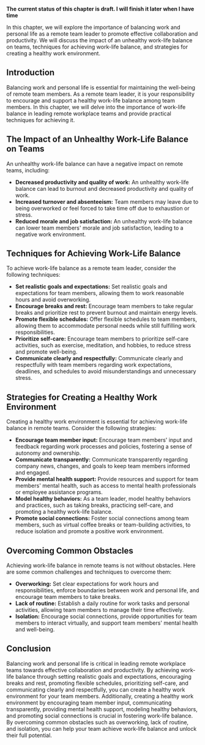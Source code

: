 **The current status of this chapter is draft. I will finish it later when I have time**

In this chapter, we will explore the importance of balancing work and personal life as a remote team leader to promote effective collaboration and productivity. We will discuss the impact of an unhealthy work-life balance on teams, techniques for achieving work-life balance, and strategies for creating a healthy work environment.

Introduction
------------

Balancing work and personal life is essential for maintaining the well-being of remote team members. As a remote team leader, it is your responsibility to encourage and support a healthy work-life balance among team members. In this chapter, we will delve into the importance of work-life balance in leading remote workplace teams and provide practical techniques for achieving it.

The Impact of an Unhealthy Work-Life Balance on Teams
-----------------------------------------------------

An unhealthy work-life balance can have a negative impact on remote teams, including:

* **Decreased productivity and quality of work:** An unhealthy work-life balance can lead to burnout and decreased productivity and quality of work.
* **Increased turnover and absenteeism:** Team members may leave due to being overworked or feel forced to take time off due to exhaustion or stress.
* **Reduced morale and job satisfaction:** An unhealthy work-life balance can lower team members' morale and job satisfaction, leading to a negative work environment.

Techniques for Achieving Work-Life Balance
------------------------------------------

To achieve work-life balance as a remote team leader, consider the following techniques:

* **Set realistic goals and expectations:** Set realistic goals and expectations for team members, allowing them to work reasonable hours and avoid overworking.
* **Encourage breaks and rest:** Encourage team members to take regular breaks and prioritize rest to prevent burnout and maintain energy levels.
* **Promote flexible schedules:** Offer flexible schedules to team members, allowing them to accommodate personal needs while still fulfilling work responsibilities.
* **Prioritize self-care:** Encourage team members to prioritize self-care activities, such as exercise, meditation, and hobbies, to reduce stress and promote well-being.
* **Communicate clearly and respectfully:** Communicate clearly and respectfully with team members regarding work expectations, deadlines, and schedules to avoid misunderstandings and unnecessary stress.

Strategies for Creating a Healthy Work Environment
--------------------------------------------------

Creating a healthy work environment is essential for achieving work-life balance in remote teams. Consider the following strategies:

* **Encourage team member input:** Encourage team members' input and feedback regarding work processes and policies, fostering a sense of autonomy and ownership.
* **Communicate transparently:** Communicate transparently regarding company news, changes, and goals to keep team members informed and engaged.
* **Provide mental health support:** Provide resources and support for team members' mental health, such as access to mental health professionals or employee assistance programs.
* **Model healthy behaviors:** As a team leader, model healthy behaviors and practices, such as taking breaks, practicing self-care, and promoting a healthy work-life balance.
* **Promote social connections:** Foster social connections among team members, such as virtual coffee breaks or team-building activities, to reduce isolation and promote a positive work environment.

Overcoming Common Obstacles
---------------------------

Achieving work-life balance in remote teams is not without obstacles. Here are some common challenges and techniques to overcome them:

* **Overworking:** Set clear expectations for work hours and responsibilities, enforce boundaries between work and personal life, and encourage team members to take breaks.
* **Lack of routine:** Establish a daily routine for work tasks and personal activities, allowing team members to manage their time effectively.
* **Isolation:** Encourage social connections, provide opportunities for team members to interact virtually, and support team members' mental health and well-being.

Conclusion
----------

Balancing work and personal life is critical in leading remote workplace teams towards effective collaboration and productivity. By achieving work-life balance through setting realistic goals and expectations, encouraging breaks and rest, promoting flexible schedules, prioritizing self-care, and communicating clearly and respectfully, you can create a healthy work environment for your team members. Additionally, creating a healthy work environment by encouraging team member input, communicating transparently, providing mental health support, modeling healthy behaviors, and promoting social connections is crucial in fostering work-life balance. By overcoming common obstacles such as overworking, lack of routine, and isolation, you can help your team achieve work-life balance and unlock their full potential.
